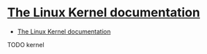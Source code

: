 # [The Linux Kernel documentation](https://www.kernel.org/doc/html/latest/index.html)

- [The Linux Kernel documentation](#the-linux-kernel-documentation)









TODO kernel